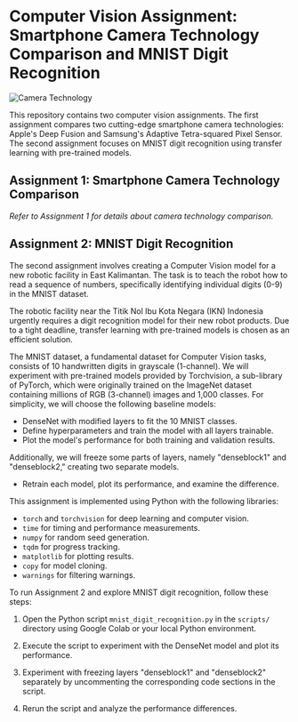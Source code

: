 # Computer Vision Assignment: Smartphone Camera Technology Comparison and MNIST Digit Recognition

![Camera Technology](images/photo1.jpeg)

This repository contains two computer vision assignments. The first assignment compares two cutting-edge smartphone camera technologies: Apple's Deep Fusion and Samsung's Adaptive Tetra-squared Pixel Sensor. The second assignment focuses on MNIST digit recognition using transfer learning with pre-trained models.

## Assignment 1: Smartphone Camera Technology Comparison

*Refer to Assignment 1 for details about camera technology comparison.*

## Assignment 2: MNIST Digit Recognition

The second assignment involves creating a Computer Vision model for a new robotic facility in East Kalimantan. The task is to teach the robot how to read a sequence of numbers, specifically identifying individual digits (0-9) in the MNIST dataset.

The robotic facility near the Titik Nol Ibu Kota Negara (IKN) Indonesia urgently requires a digit recognition model for their new robot products. Due to a tight deadline, transfer learning with pre-trained models is chosen as an efficient solution.

The MNIST dataset, a fundamental dataset for Computer Vision tasks, consists of 10 handwritten digits in grayscale (1-channel). We will experiment with pre-trained models provided by Torchvision, a sub-library of PyTorch, which were originally trained on the ImageNet dataset containing millions of RGB (3-channel) images and 1,000 classes. For simplicity, we will choose the following baseline models:
- DenseNet with modified layers to fit the 10 MNIST classes.
- Define hyperparameters and train the model with all layers trainable.
- Plot the model's performance for both training and validation results.

Additionally, we will freeze some parts of layers, namely "denseblock1" and "denseblock2," creating two separate models.
- Retrain each model, plot its performance, and examine the difference.


This assignment is implemented using Python with the following libraries:

- `torch` and `torchvision` for deep learning and computer vision.
- `time` for timing and performance measurements.
- `numpy` for random seed generation.
- `tqdm` for progress tracking.
- `matplotlib` for plotting results.
- `copy` for model cloning.
- `warnings` for filtering warnings.


To run Assignment 2 and explore MNIST digit recognition, follow these steps:

1. Open the Python script `mnist_digit_recognition.py` in the `scripts/` directory using Google Colab or your local Python environment.

2. Execute the script to experiment with the DenseNet model and plot its performance.

3. Experiment with freezing layers "denseblock1" and "denseblock2" separately by uncommenting the corresponding code sections in the script.

4. Rerun the script and analyze the performance differences.
